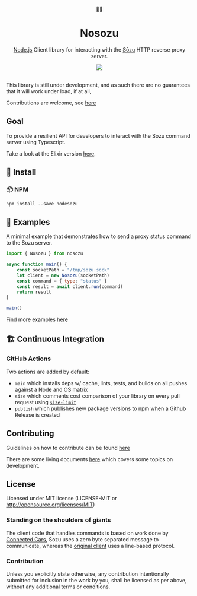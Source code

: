 <div align="center">
  🎋🐼 
</div>

<h1 align="center">
   Nosozu 
</h1>

<p align="center">
    <a href="https://nodejs.org/en/">Node.js</a> Client library for interacting with the <a href="https://github.com/sozu-proxy/sozu">Sōzu</a> HTTP reverse proxy server.
</p>

<div align="center">
  <a alt="GitHub Workflow Status" href="https://github.com/davidmaceachern/nosozu/actions">
    <img  src="https://img.shields.io/github/workflow/status/davidmaceachern/nosozu/CI">
  </a>
</div>
<br />

This library is still under development, and as such there are no guarantees that it will work under load, if at all,

Contributions are welcome, see [here](https://github.com/davidmaceachern/nosozu#contributing)

## Goal

To provide a resilient API for developers to interact with the Sozu command server using Typescript. 

Take a look at the Elixir version [here](https://github.com/evuez/exsozu).

## 💾 Install

### 📦 NPM

`npm install --save nodesozu`

## 🏓 Examples

A minimal example that demonstrates how to send a proxy status command to the Sozu server.

```javascript
import { Nosozu } from nosozu

async function main() {
    const socketPath = "/tmp/sozu.sock"
    let client = new Nosozu(socketPath)
    const command = { type: "status" }
    const result = await client.run(command)
    return result
}

main()
```

Find more examples [here](https://github.com/davidmaceachern/nosozu/blob/main/examples)

## 🏗️ Continuous Integration

### GitHub Actions

Two actions are added by default:

- `main` which installs deps w/ cache, lints, tests, and builds on all pushes against a Node and OS matrix
- `size` which comments cost comparison of your library on every pull request using [`size-limit`](https://github.com/ai/size-limit)
- `publish` which publishes new package versions to npm when a Github Release is created

## Contributing

Guidelines on how to contribute can be found [here](https://github.com/davidmaceachern/nosozu/blob/main/.github/CONTRIBUTING.md)

There are some living documents [here](https://github.com/davidmaceachern/nosozu/blob/main/doc) which covers some topics on development.

## License

Licensed under MIT license (LICENSE-MIT or http://opensource.org/licenses/MIT)

### Standing on the shoulders of giants 

The client code that handles commands is based on work done by [Connected Cars](https://connectedcars.dk/), Sozu uses a zero byte separated message to communicate, whereas the [original client](https://github.com/tlbdk/node-json-protocol) uses a line-based protocol.

### Contribution

Unless you explicitly state otherwise, any contribution intentionally submitted for inclusion in the work by you, shall be licensed as per above, without any additional terms or conditions.
